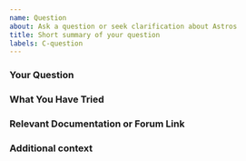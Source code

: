```yaml
---
name: Question
about: Ask a question or seek clarification about Astros
title: Short summary of your question
labels: C-question
---
```


<!-- Please ensure your question has not been answered in our documentation before submitting. Thank you for reaching out with your question! -->

### Your Question

<!-- Provide a clear and concise description of what you want to know or need clarification about. -->

### What You Have Tried

<!-- Let us know what you've tried to do to find an answer to your question. This can include documentation you've reviewed, search engines you've consulted, and so on. -->

### Relevant Documentation or Forum Link 

<!-- If there is a part of the documentation or a forum thread that's relevant to your question, please provide a link here. -->

### Additional context

<!-- Provide any other context or details that might be helpful for answering your question. -->

<!-- We appreciate your engagement and are happy to help you get the most out of our operating system! -->
